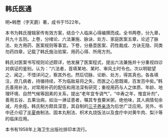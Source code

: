 ## 韩氏医通

明•韩懋（字天爵）著，成书于1522年。

本书为韩氏搜辑家传有效方案，结合个人临床心得编撰而成。全书两卷，分九章，共九十五则。上卷，分绪论、六法兼施、脉诀、处方、家庭医案五章，论述了脉法、处方用药、医案规则等事宜。下卷，分悬壶医案、药性裁成、方诀无隐、同类勿药四章，记载了韩氏施治验案、用药心得、所用方剂。

韩氏对医案书写规则论述颇详，他发展了医案程式，提出六法兼施并十分重视四诊对病证的鉴别。认为：“六法者，首填某地、某时、审风土时令也。次以明聪望之、闻之，不惜详问之，察其外也。然后切脉、论断、处方，得其真也。各各填注，庶几病者，持循待续，不为临敌易将之失，而医之心思既竭，百发百中矣。”韩氏善用补法，对常用补药的配伍和用法深有研究；重视用药与人之体质、年龄、地理环境、自然气候等因素的关系，提出“老年宜专调气”，“中寿之年，惟宜补剂”，善用五谷、五果治病，如治一淋证患者，嘱其专食粟米粥，绝他味，其人病情旬余减，月余痊。韩氏制方颇具深意，其自制的[三子养亲汤](https://www.gmzyjc.com/read/fjx/fjx12-0.3.0.0.0.md)为后世广泛应用。另外，书中还介绍了[半夏](https://www.gmzyjc.com/read/bc/bc16-0.1.1.0.0.md)曲制法、固本丸制法、枳术丸烧饭法以及食疗中对黄牛肉、梨汁等的临床应用。

本书有1958年上海卫生出版社排印本流行。
